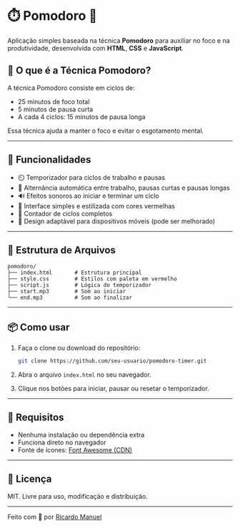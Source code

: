 # ⏱️ Pomodoro 🍅

Aplicação simples baseada na técnica **Pomodoro** para auxiliar no foco e na produtividade, desenvolvida com **HTML**, **CSS** e **JavaScript**.

## 📌 O que é a Técnica Pomodoro?

A técnica Pomodoro consiste em ciclos de:
- 25 minutos de foco total
- 5 minutos de pausa curta
- A cada 4 ciclos: 15 minutos de pausa longa

Essa técnica ajuda a manter o foco e evitar o esgotamento mental.

---

## 🚀 Funcionalidades

- ⏲️ Temporizador para ciclos de trabalho e pausas
- 🔁 Alternância automática entre trabalho, pausas curtas e pausas longas
- 🔊 Efeitos sonoros ao iniciar e terminar um ciclo
- 🎨 Interface simples e estilizada com cores vermelhas
- 🎯 Contador de ciclos completos
- 📱 Design adaptável para dispositivos móveis (pode ser melhorado)

---

## 📁 Estrutura de Arquivos

```
pomodoro/
├── index.html       # Estrutura principal
├── style.css        # Estilos com paleta em vermelho
├── script.js        # Lógica do temporizador
├── start.mp3        # Som ao iniciar
└── end.mp3          # Som ao finalizar
```

---

## 📦 Como usar

1. Faça o clone ou download do repositório:
   ```bash
   git clone https://github.com/seu-usuario/pomodoro-timer.git
   ```

2. Abra o arquivo `index.html` no seu navegador.

3. Clique nos botões para iniciar, pausar ou resetar o temporizador.

---

## 📌 Requisitos

- Nenhuma instalação ou dependência extra
- Funciona direto no navegador
- Fonte de ícones: [Font Awesome (CDN)](https://cdnjs.com)

---

## 📄 Licença

MIT. Livre para uso, modificação e distribuição.

---

Feito com 🍅 por [Ricardo Manuel](https://github.com/RicardoMGM)
